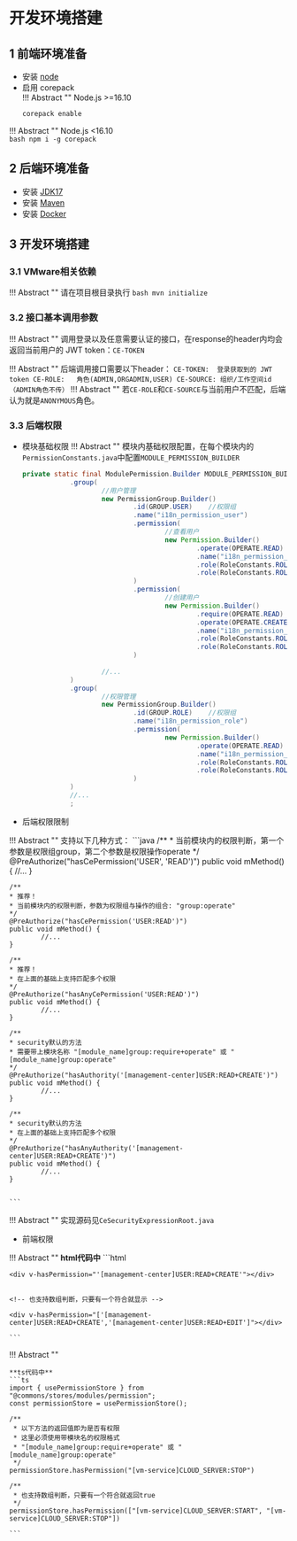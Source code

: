 # 开发环境搭建

## 1 前端环境准备

- 安装 [node](https://nodejs.org/)
- 启用 corepack  
!!! Abstract ""
    Node.js >=16.10
    ```bash
    corepack enable
    ```
!!! Abstract ""
    Node.js <16.10  
    ```bash
    npm i -g corepack
    ```


## 2 后端环境准备

- 安装 [JDK17](https://www.oracle.com/java/technologies/javase/jdk17-archive-downloads.html)
- 安装 [Maven](https://maven.apache.org/download.cgi)
- 安装 [Docker](https://www.docker.com/)


## 3 开发环境搭建

### 3.1 VMware相关依赖

!!! Abstract ""
    请在项目根目录执行
    ``` bash
    mvn initialize
    ```

### 3.2 接口基本调用参数

!!! Abstract ""
    调用登录以及任意需要认证的接口，在response的header内均会返回当前用户的 JWT token：`CE-TOKEN`

!!! Abstract ""
    后端调用接口需要以下header：
    ```
    CE-TOKEN:  登录获取到的 JWT token
    CE-ROLE:   角色(ADMIN,ORGADMIN,USER)
    CE-SOURCE: 组织/工作空间id（ADMIN角色不传）
    ```
!!! Abstract ""
    若`CE-ROLE`和`CE-SOURCE`与当前用户不匹配，后端认为就是`ANONYMOUS`角色。


### 3.3 后端权限

- 模块基础权限
!!! Abstract ""
    模块内基础权限配置，在每个模块内的`PermissionConstants.java`中配置`MODULE_PERMISSION_BUILDER`

    ```java
    private static final ModulePermission.Builder MODULE_PERMISSION_BUILDER = new ModulePermission.Builder()
                .group(
                        //用户管理
                        new PermissionGroup.Builder()
                                .id(GROUP.USER)    //权限组
                                .name("i18n_permission_user")
                                .permission(
                                        //查看用户
                                        new Permission.Builder()
                                                .operate(OPERATE.READ)    //权限操作
                                                .name("i18n_permission_user_read")
                                                .role(RoleConstants.ROLE.ADMIN)    //生效的角色
                                                .role(RoleConstants.ROLE.ORGADMIN)
                                )
                                .permission(
                                        //创建用户
                                        new Permission.Builder()
                                                .require(OPERATE.READ)      //该权限的基础权限
                                                .operate(OPERATE.CREATE)    //权限操作
                                                .name("i18n_permission_user_create")
                                                .role(RoleConstants.ROLE.ADMIN)    //生效的角色
                                                .role(RoleConstants.ROLE.ORGADMIN)
                                )
                                
                        //...
                )
                .group(
                        //权限管理
                        new PermissionGroup.Builder()
                                .id(GROUP.ROLE)    //权限组
                                .name("i18n_permission_role")
                                .permission(
                                        new Permission.Builder()
                                                .operate(OPERATE.READ)
                                                .name("i18n_permission_role_read")
                                                .role(RoleConstants.ROLE.ADMIN)
                                                .role(RoleConstants.ROLE.ORGADMIN)
                                )
                )
                //...
                ;


    ```

- 后端权限限制

!!! Abstract ""
    支持以下几种方式：
    ```java
    /**
    * 当前模块内的权限判断，第一个参数是权限组group，第二个参数是权限操作operate
    */
    @PreAuthorize("hasCePermission('USER', 'READ')")
    public void mMethod() {
            //...
    }

    /**
    * 推荐！
    * 当前模块内的权限判断，参数为权限组与操作的组合: "group:operate"
    */
    @PreAuthorize("hasCePermission('USER:READ')")
    public void mMethod() {
            //...
    }

    /**
    * 推荐！
    * 在上面的基础上支持匹配多个权限
    */
    @PreAuthorize("hasAnyCePermission('USER:READ')")
    public void mMethod() {
            //...
    }

    /**
    * security默认的方法
    * 需要带上模块名称 "[module_name]group:require+operate" 或 "[module_name]group:operate"
    */
    @PreAuthorize("hasAuthority('[management-center]USER:READ+CREATE')")
    public void mMethod() {
            //...
    }

    /**
    * security默认的方法
    * 在上面的基础上支持匹配多个权限
    */
    @PreAuthorize("hasAnyAuthority('[management-center]USER:READ+CREATE')")
    public void mMethod() {
            //...
    }


    ```
!!! Abstract ""
    实现源码见`CeSecurityExpressionRoot.java`

-  前端权限


!!! Abstract ""
    **html代码中**
    ```html
    <!--
        这里必须使用带模块名的权限格式
        "[module_name]group:require+operate" 或 "[module_name]group:operate"
    -->

    <div v-hasPermission="'[management-center]USER:READ+CREATE'"></div>


    <!-- 也支持数组判断，只要有一个符合就显示 -->

    <div v-hasPermission="['[management-center]USER:READ+CREATE','[management-center]USER:READ+EDIT']"></div>

    ```
!!! Abstract ""

    **ts代码中** 
    ```ts
    import { usePermissionStore } from "@commons/stores/modules/permission";
    const permissionStore = usePermissionStore();

    /**
     * 以下方法的返回值即为是否有权限 
     * 这里必须使用带模块名的权限格式
     * "[module_name]group:require+operate" 或 "[module_name]group:operate"
     */
    permissionStore.hasPermission("[vm-service]CLOUD_SERVER:STOP")

    /**
     * 也支持数组判断，只要有一个符合就返回true
     */
    permissionStore.hasPermission(["[vm-service]CLOUD_SERVER:START", "[vm-service]CLOUD_SERVER:STOP"])

    ```